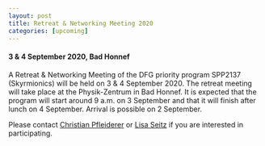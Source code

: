 ```yaml
---
layout: post
title: Retreat & Networking Meeting 2020
categories: [upcoming]
---
```

#### 3 & 4 September 2020, Bad Honnef

A Retreat & Networking Meeting of the DFG priority program SPP2137 (Skyrmionics) will be held on 3 & 4 September 2020. The retreat meeting will take place at the Physik-Zentrum in Bad Honnef. It is expected that the program will start around 9 a.m. on 3 September and that it will finish after lunch on 4 September. Arrival is possible on 2 September.

Please contact [Christian Pfleiderer](mailto:christian.pfleiderer@tum.de) or [Lisa Seitz](mailto:secretary-e51@ph.tum.de) if you are interested in participating.
